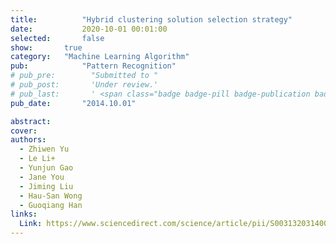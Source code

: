 ```yaml
---
title:          "Hybrid clustering solution selection strategy"
date:           2020-10-01 00:01:00
selected:       false
show:		true
category:	"Machine Learning Algorithm"
pub:            "Pattern Recognition"
# pub_pre:        "Submitted to "
# pub_post:       'Under review.'
# pub_last:       ' <span class="badge badge-pill badge-publication badge-success">Spotlight</span>'
pub_date:       "2014.10.01"

abstract:
cover:
authors:
  - Zhiwen Yu
  - Le Li+
  - Yunjun Gao
  - Jane You
  - Jiming Liu
  - Hau-San Wong
  - Guoqiang Han
links:
  Link: https://www.sciencedirect.com/science/article/pii/S0031320314001368
---
```

